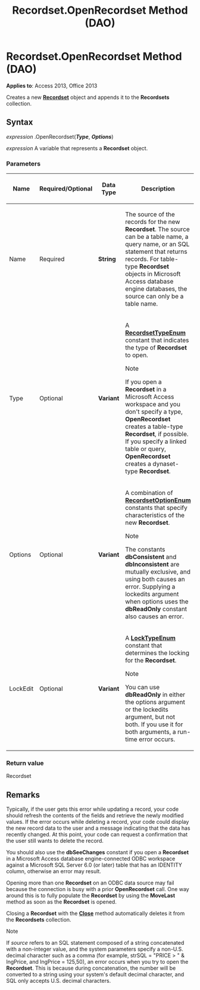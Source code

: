 ﻿---
title: Recordset.OpenRecordset Method (DAO)
TOCTitle: OpenRecordset Method
ms:assetid: 7d5ca4d5-5a0b-c0c8-d8e8-2c4e6c5f361f
ms:mtpsurl: https://msdn.microsoft.com/library/Ff196402(v=office.15)
ms:contentKeyID: 48545853
ms.date: 09/18/2015
mtps_version: v=office.15
---

# Recordset.OpenRecordset Method (DAO)


**Applies to**: Access 2013, Office 2013

Creates a new **[Recordset](recordset-object-dao.md)** object and appends it to the **Recordsets** collection.

## Syntax

*expression* .OpenRecordset(***Type***, ***Options***)

*expression* A variable that represents a **Recordset** object.

### Parameters

<table>
<colgroup>
<col style="width: 25%" />
<col style="width: 25%" />
<col style="width: 25%" />
<col style="width: 25%" />
</colgroup>
<thead>
<tr class="header">
<th><p>Name</p></th>
<th><p>Required/Optional</p></th>
<th><p>Data Type</p></th>
<th><p>Description</p></th>
</tr>
</thead>
<tbody>
<tr class="odd">
<td><p>Name</p></td>
<td><p>Required</p></td>
<td><p><strong>String</strong></p></td>
<td><p>The source of the records for the new <strong>Recordset</strong>. The source can be a table name, a query name, or an SQL statement that returns records. For table-type <strong>Recordset</strong> objects in Microsoft Access database engine databases, the source can only be a table name.</p></td>
</tr>
<tr class="even">
<td><p>Type</p></td>
<td><p>Optional</p></td>
<td><p><strong>Variant</strong></p></td>
<td><p>A <strong><a href="recordsettypeenum-enumeration-dao.md">RecordsetTypeEnum</a></strong> constant that indicates the type of <strong>Recordset</strong> to open.</p>

> [!NOTE]
> <P>If you open a <STRONG>Recordset</STRONG> in a Microsoft Access workspace and you don't specify a type, <STRONG>OpenRecordset</STRONG> creates a table-type <STRONG>Recordset</STRONG>, if possible. If you specify a linked table or query, <STRONG>OpenRecordset</STRONG> creates a dynaset-type <STRONG>Recordset</STRONG>.</P>


</td>
</tr>
<tr class="odd">
<td><p>Options</p></td>
<td><p>Optional</p></td>
<td><p><strong>Variant</strong></p></td>
<td><p>A combination of <strong><a href="recordsetoptionenum-enumeration-dao.md">RecordsetOptionEnum</a></strong> constants that specify characteristics of the new <strong>Recordset</strong>.</p>

> [!NOTE]
> <P>The constants <STRONG>dbConsistent</STRONG> and <STRONG>dbInconsistent</STRONG> are mutually exclusive, and using both causes an error. Supplying a lockedits argument when options uses the <STRONG>dbReadOnly</STRONG> constant also causes an error.</P>


</td>
</tr>
<tr class="even">
<td><p>LockEdit</p></td>
<td><p>Optional</p></td>
<td><p><strong>Variant</strong></p></td>
<td><p>A <strong><a href="locktypeenum-enumeration-dao.md">LockTypeEnum</a></strong> constant that determines the locking for the <strong>Recordset</strong>.</p>

> [!NOTE]
> <P>You can use <STRONG>dbReadOnly</STRONG> in either the options argument or the lockedits argument, but not both. If you use it for both arguments, a run-time error occurs.</P>


</td>
</tr>
</tbody>
</table>


### Return value

Recordset

## Remarks

Typically, if the user gets this error while updating a record, your code should refresh the contents of the fields and retrieve the newly modified values. If the error occurs while deleting a record, your code could display the new record data to the user and a message indicating that the data has recently changed. At this point, your code can request a confirmation that the user still wants to delete the record.

You should also use the **dbSeeChanges** constant if you open a **Recordset** in a Microsoft Access database engine-connected ODBC workspace against a Microsoft SQL Server 6.0 (or later) table that has an IDENTITY column, otherwise an error may result.

Opening more than one **Recordset** on an ODBC data source may fail because the connection is busy with a prior **OpenRecordset** call. One way around this is to fully populate the **Recordset** by using the **MoveLast** method as soon as the **Recordset** is opened.

Closing a **Recordset** with the **[Close](connection-close-method-dao.md)** method automatically deletes it from the **Recordsets** collection.


> [!NOTE]
> <P>If <EM>source</EM> refers to an SQL statement composed of a string concatenated with a non-integer value, and the system parameters specify a non-U.S. decimal character such as a comma (for example, strSQL = "PRICE &gt; " &amp; lngPrice, and lngPrice = 125,50), an error occurs when you try to open the <STRONG>Recordset</STRONG>. This is because during concatenation, the number will be converted to a string using your system's default decimal character, and SQL only accepts U.S. decimal characters.</P>


